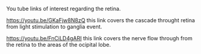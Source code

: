 You tube links of interest regarding the retina.

https://youtu.be/GKaFjw8N8zQ  this link covers the cascade throught retina from light stimulation to ganglia event.

https://youtu.be/FnCiLD4gARI  this link covers the nerve flow through from the retina to the areas of the ocipital lobe.
